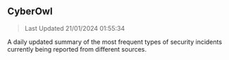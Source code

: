 ## CyberOwl 
> Last Updated 21/01/2024 01:55:34 


A daily updated summary of the most frequent types of security incidents currently being reported from different sources.

